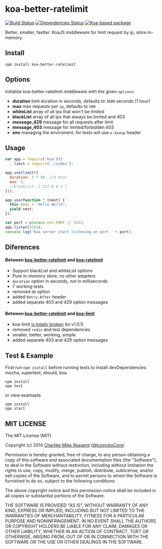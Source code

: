 koa-better-ratelimit
================

[![Build Status](https://travis-ci.org/tunnckoCore/koa-better-ratelimit.png)](https://travis-ci.org/tunnckoCore/koa-better-ratelimit) [![Dependencies Status](https://david-dm.org/tunnckoCore/koa-better-ratelimit/status.svg)](https://david-dm.org/tunnckoCore/koa-better-ratelimit)
[![Koa-based package](http://img.shields.io/badge/koa-0.6.1-brightgreen.svg)](https://github.com/koajs/koa)

Better, smaller, fastter. KoaJS middleware for limit request by ip, store in-memory.

## Install

```
npm install koa-better-ratelimit
```

## Options
Initialize koa-better-ratelimit middleware with the given `options`:
- **duration** limit duration in seconds, defaults to `3600` seconds (1 hour)
- **max** max requests per `ip`, defaults to `500`
- **whiteList** array of all ips that won't be limited
- **blackList** array of all ips that always be limited and 403
- **message_429** message for all requests after limit
- **message_403** message for limited/forbidden 403
- **env** managing the enviroment, for tests will use `x-koaip` header


## Usage
```js
var app = require('koa')()
  , limit = require('./index');

app.use(limit({
  duration: 3 * 60, //3 mins
  max: 5,
  //blackList: ['127.0.0.1']
}));

app.use(function * (next) {
  this.body = 'Hello World';
  yield next;
});

var port = process.env.PORT || 3333;
app.listen(3333);
console.log('Koa server start listening on port ' + port);
```

## Diferences
#### Between [koa-better-ratelimit](https://github.com/tunnckoCore/koa-better-ratelimit) and [koa-ratelimit](https://github.com/koajs/ratelimit)
- Support blackList and whiteList options
- Pure in-memory store, no other adapters
- `duration` option in seconds, not in milliseconds
- 7 working tests
- removed `db` option
- added `Retry-After` header
- added separate 403 and 429 option messages

#### Between [koa-better-ratelimit](https://github.com/tunnckoCore/koa-better-ratelimit) and [koa-limit](https://github.com/koajs/koa-limit)
- koa-limit [is totally broken](https://github.com/koajs/koa-limit/issues/3#issuecomment-42731409) (to v1.0.1)
- removed `redis` and test dependencies
- smaller, better, working, simple
- added separate 403 and 429 option messages


## Test & Example
First run `npm install` before running tests to install devDependencies: mocha, supertest, should, koa.
```
npm install
npm test
```
or view examaple
```
npm install
npm start
```


## MIT LICENSE
The MIT License (MIT)

Copyright (c) 2014 [Charlike Mike Reagent](https://github.com/tunnckoCore) ([@tunnckoCore](https://twitter.com/tunnckoCore))

Permission is hereby granted, free of charge, to any person obtaining a copy
of this software and associated documentation files (the "Software"), to deal
in the Software without restriction, including without limitation the rights
to use, copy, modify, merge, publish, distribute, sublicense, and/or sell
copies of the Software, and to permit persons to whom the Software is
furnished to do so, subject to the following conditions:

The above copyright notice and this permission notice shall be included in all
copies or substantial portions of the Software.

THE SOFTWARE IS PROVIDED "AS IS", WITHOUT WARRANTY OF ANY KIND, EXPRESS OR
IMPLIED, INCLUDING BUT NOT LIMITED TO THE WARRANTIES OF MERCHANTABILITY,
FITNESS FOR A PARTICULAR PURPOSE AND NONINFRINGEMENT. IN NO EVENT SHALL THE
AUTHORS OR COPYRIGHT HOLDERS BE LIABLE FOR ANY CLAIM, DAMAGES OR OTHER
LIABILITY, WHETHER IN AN ACTION OF CONTRACT, TORT OR OTHERWISE, ARISING FROM,
OUT OF OR IN CONNECTION WITH THE SOFTWARE OR THE USE OR OTHER DEALINGS IN THE
SOFTWARE.
